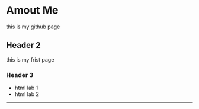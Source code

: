 # Amout Me
this is my github page
## Header 2
this is my frist page
### Header 3

- html lab 1
- html lab 2

---
